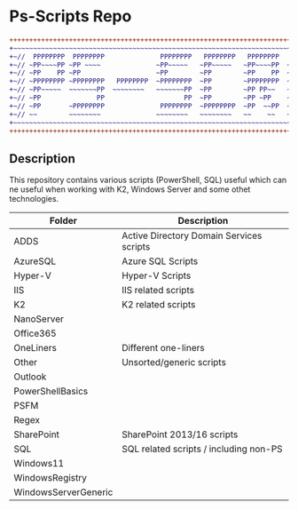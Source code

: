 # Ps-Scripts Repo #

```diff
+++++++++++++++++++++++++++++++++++++++++++++++++++++++++++++++++++++++++++++++++++++++++++++++++++++++++++++++
+~~~~~~~~~~~~~~~~~~~~~~~~~~~~~~~~~~~~~~~~~~~~~~~~~~~~~~~~~~~~~~~~~~~~~~~~~~~~~~~~~~~~~~~~~~~~~~~~~~~~~~~~~~~~~+
+~//  PPPPPPPP  PPPPPPPP              PPPPPPPP   PPPPPPPP   PPPPPPPP   PPPPPPPP   PP   PPPPPPPP   PPPPPPPP //~+
+~// ~PP~~~~PP ~PP ~~~~              ~PP~~~~~   ~PP~~~~~   ~PP~~~~PP  ~PP~~~~PP  ~PP  ~~~~PP~~   ~PP~~~~~  //~+
+~// ~PP    PP ~PP                   ~PP        ~PP        ~PP    PP  ~PP    PP  ~~~     ~PP     ~PP       //~+
+~// ~PPPPPPPP ~PPPPPPPP   PPPPPPPP  ~PPPPPPPP  ~PP        ~PPPPPPPP  ~PPPPPPPP  ~PP     ~PP     ~PPPPPPPP //~+
+~// ~PP~~~~~  ~~~~~~~PP  ~~~~~~~~   ~~~~~~~PP  ~PP        ~PP PP~~   ~PP~~~~~   ~PP     ~PP     ~~~~~~~PP //~+
+~// ~PP              PP                    PP  ~PP        ~PP ~PP    ~PP        ~PP     ~PP            PP //~+
+~// ~PP       ~PPPPPPPP              PPPPPPPP  ~PPPPPPPP  ~PP  ~~PP  ~PP        ~PP     ~PP     ~PPPPPPPP //~+
+~// ~~        ~~~~~~~~              ~~~~~~~~   ~~~~~~~~   ~~    ~~   ~~         ~~      ~~      ~~~~~~~~  //~+
+~~~~~~~~~~~~~~~~~~~~~~~~~~~~~~~~~~~~~~~~~~~~~~~~~~~~~~~~~~~~~~~~~~~~~~~~~~~~~~~~~~~~~~~~~~~~~~~~~~~~~~~~~~~~~+
+++++++++++++++++++++++++++++++++++++++++++++++++++++++++++++++++++++++++++++++++++++++++++++++++++++++++++++++
```

## Description ##

This repository contains various scripts (PowerShell, SQL) useful which can ne useful when working with K2, Windows Server and some othet technologies.

| Folder               | Description                              |
|----------------------|------------------------------------------|
| ADDS                 | Active Directory Domain Services scripts |
| AzureSQL             | Azure SQL Scripts                        |
| Hyper-V              | Hyper-V Scripts                          |
| IIS                  | IIS related scripts                      |
| K2                   | K2 related scripts                       |
| NanoServer           |                                          |
| Office365            |                                          |
| OneLiners            | Different one-liners                     |
| Other                | Unsorted/generic scripts                 |
| Outlook              |                                          |
| PowerShellBasics     |                                          |
| PSFM                 |                                          |
| Regex                |                                          |
| SharePoint           | SharePoint 2013/16 scripts               |
| SQL                  | SQL related scripts / including non-PS   |
| Windows11            |                                          |
| WindowsRegistry      |                                          |
| WindowsServerGeneric |                                          |
